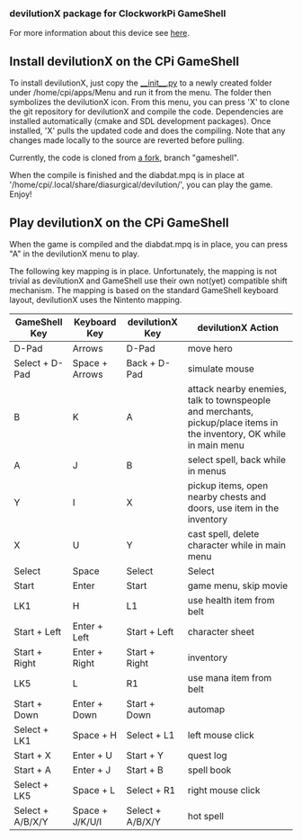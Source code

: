 
### devilutionX package for ClockworkPi GameShell
For more information about this device see [here](https://www.clockworkpi.com/gameshell).

## Install devilutionX on the CPi GameShell

To install devilutionX, just copy the [\_\_init__.py](https://raw.githubusercontent.com/danie1kr/devilutionX/gameshell/Packaging/cpi-gamesh/__init__.py) to a newly created folder under /home/cpi/apps/Menu and run it from the menu. The folder then symbolizes the devilutionX icon.
From this menu, you can press 'X' to clone the git repository for devilutionX and compile the code. Dependencies are installed automatically (cmake and SDL development packages).
Once installed, 'X' pulls the updated code and does the compiling. Note that any changes made locally to the source are reverted before pulling.

Currently, the code is cloned from [a fork](https://github.com/danie1kr/devilutionX.git), branch "gameshell".

When the compile is finished and the diabdat.mpq is in place at '/home/cpi/.local/share/diasurgical/devilution/', you can play the game. Enjoy!

## Play devilutionX on the CPi GameShell

When the game is compiled and the diabdat.mpq is in place, you can press "A" in the devilutionX menu to play.

The following key mapping is in place.
Unfortunately, the mapping is not trivial as devilutionX and GameShell use their own not(yet) compatible shift mechanism.
The mapping is based on the standard GameShell keyboard layout, devilutionX uses the Nintento mapping.

| GameShell Key                | Keyboard Key            | devilutionX Key            | devilutionX Action |
| ---------------------     | ---------------         | ------------------------- | ------------------ |
| D-Pad                        | Arrows                  | D-Pad                        | move hero |
| Select + D-Pad            | Space + Arrows          | Back + D-Pad                | simulate mouse |
| B                            | K                       | A                            | attack nearby enemies, talk to townspeople and merchants, pickup/place items in the inventory, OK while in main menu |
| A                            | J                       | B                            | select spell, back while in menus |
| Y                            | I                       | X                            | pickup items, open nearby chests and doors, use item in the inventory |
| X                            | U                       | Y                            | cast spell, delete character while in main menu |
| Select                    | Space                   | Select                    | Select |
| Start                        | Enter                   | Start                        | game menu, skip movie |
| LK1                        | H                       | L1                        | use health item from belt  |
| Start + Left        | Enter + Left      | Start + Left            | character sheet |
| Start + Right        | Enter + Right     | Start + Right        | inventory |
| LK5                        | L                       | R1                        | use mana item from belt |
| Start + Down                | Enter + Down              | Start + Down                | automap |
| Select + LK1                | Space + H                  | Select + L1                | left mouse click |
| Start + X    | Enter + U    | Start + Y    | quest log |
| Start + A    | Enter + J    | Start + B    | spell book |
| Select + LK5                | Space + L                  | Select + R1                | right mouse click |
| Select + A/B/X/Y            | Space + J/K/U/I         | Select + A/B/X/Y            | hot spell | 
